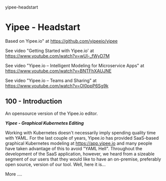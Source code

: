 yipee-headstart
# Yipee - Headstart

Based on Yipee.io" at https://github.com/yipeeio/yipee

See video "Getting Started with Yipee.io' at https://www.youtube.com/watch?v=wUl-_fWyD7M 

See video "Yipee.io – Intelligent Modeling for Microservice Apps" at https://www.youtube.com/watch?v=BNTFhXAUJNE

See video "Yipee.io – Teams and Sharing" at https://www.youtube.com/watch?v=OI0ppP6Sg9k

## 100 - Introduction

An opensource version of the Yipee.io editor.

***Yipee - Graphical Kubernetes Editing***

Working with Kubernetes doesn't necessarily imply spending quality time with YAML. For the last couple of years, Yipee.io has provided SaaS-based graphical Kubernetes modeling at https://app.yipee.io and many people have taken advantage of this to avoid "YAML Hell". Throughout the development of the SaaS application, however, we heard from a sizeable segment of our users that they would like to have an on-premise, preferably open source, version of our tool. Well, here it is...


More ....
